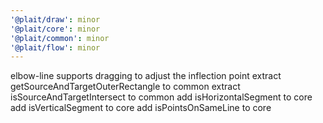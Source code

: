 ```yaml
---
'@plait/draw': minor
'@plait/core': minor
'@plait/common': minor
'@plait/flow': minor
---
```


elbow-line supports dragging to adjust the inflection point
extract getSourceAndTargetOuterRectangle to common
extract isSourceAndTargetIntersect to common
add isHorizontalSegment to core
add isVerticalSegment to core
add isPointsOnSameLine to core